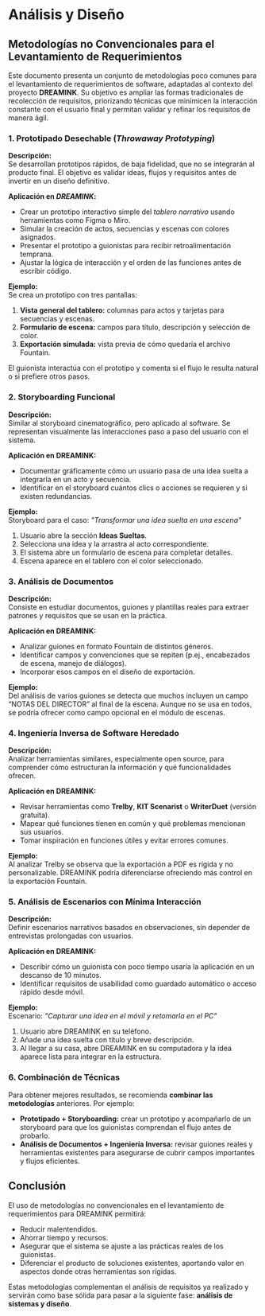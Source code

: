 # Análisis y Diseño

## Metodologías no Convencionales para el Levantamiento de Requerimientos

Este documento presenta un conjunto de metodologías poco comunes para el levantamiento de requerimientos de software, adaptadas al contexto del proyecto **DREAMINK**. Su objetivo es ampliar las formas tradicionales de recolección de requisitos, priorizando técnicas que minimicen la interacción constante con el usuario final y permitan validar y refinar los requisitos de manera ágil.

### 1. Prototipado Desechable (*Throwaway Prototyping*)

**Descripción:**  
Se desarrollan prototipos rápidos, de baja fidelidad, que no se integrarán al producto final. El objetivo es validar ideas, flujos y requisitos antes de invertir en un diseño definitivo.

**Aplicación en *DREAMINK*:**  

- Crear un prototipo interactivo simple del *tablero narrativo* usando herramientas como Figma o Miro.
- Simular la creación de actos, secuencias y escenas con colores asignados.  
- Presentar el prototipo a guionistas para recibir retroalimentación temprana.  
- Ajustar la lógica de interacción y el orden de las funciones antes de escribir código.

**Ejemplo:**  
Se crea un prototipo con tres pantallas:

1. **Vista general del tablero:** columnas para actos y tarjetas para secuencias y escenas.
2. **Formulario de escena:** campos para título, descripción y selección de color.
3. **Exportación simulada:** vista previa de cómo quedaría el archivo Fountain.

El guionista interactúa con el prototipo y comenta si el flujo le resulta natural o si prefiere otros pasos.

### 2. Storyboarding Funcional

**Descripción:**  
Similar al storyboard cinematográfico, pero aplicado al software. Se representan visualmente las interacciones paso a paso del usuario con el sistema.

**Aplicación en DREAMINK:**  

- Documentar gráficamente cómo un usuario pasa de una idea suelta a integrarla en un acto y secuencia.
- Identificar en el storyboard cuántos clics o acciones se requieren y si existen redundancias.

**Ejemplo:**  
Storyboard para el caso: *"Transformar una idea suelta en una escena"*  

1. Usuario abre la sección **Ideas Sueltas**.
2. Selecciona una idea y la arrastra al acto correspondiente.
3. El sistema abre un formulario de escena para completar detalles.
4. Escena aparece en el tablero con el color seleccionado.

### 3. Análisis de Documentos

**Descripción:**  
Consiste en estudiar documentos, guiones y plantillas reales para extraer patrones y requisitos que se usan en la práctica.

**Aplicación en DREAMINK:**  

- Analizar guiones en formato Fountain de distintos géneros.
- Identificar campos y convenciones que se repiten (p.ej., encabezados de escena, manejo de diálogos).
- Incorporar esos campos en el diseño de exportación.

**Ejemplo:**  
Del análisis de varios guiones se detecta que muchos incluyen un campo “NOTAS DEL DIRECTOR” al final de la escena. Aunque no se usa en todos, se podría ofrecer como campo opcional en el módulo de escenas.

### 4. Ingeniería Inversa de Software Heredado

**Descripción:**  
Analizar herramientas similares, especialmente open source, para comprender cómo estructuran la información y qué funcionalidades ofrecen.

**Aplicación en DREAMINK:**  

- Revisar herramientas como **Trelby**, **KIT Scenarist** o **WriterDuet** (versión gratuita).
- Mapear qué funciones tienen en común y qué problemas mencionan sus usuarios.
- Tomar inspiración en funciones útiles y evitar errores comunes.

**Ejemplo:**  
Al analizar Trelby se observa que la exportación a PDF es rígida y no personalizable. DREAMINK podría diferenciarse ofreciendo más control en la exportación Fountain.

### 5. Análisis de Escenarios con Mínima Interacción

**Descripción:**  
Definir escenarios narrativos basados en observaciones, sin depender de entrevistas prolongadas con usuarios.

**Aplicación en DREAMINK:**  

- Describir cómo un guionista con poco tiempo usaría la aplicación en un descanso de 10 minutos.
- Identificar requisitos de usabilidad como guardado automático o acceso rápido desde móvil.

**Ejemplo:**  
Escenario: *"Capturar una idea en el móvil y retomarla en el PC"*

1. Usuario abre DREAMINK en su teléfono.
2. Añade una idea suelta con título y breve descripción.
3. Al llegar a su casa, abre DREAMINK en su computadora y la idea aparece lista para integrar en la estructura.

### 6. Combinación de Técnicas

Para obtener mejores resultados, se recomienda **combinar las metodologías** anteriores. Por ejemplo:

- **Prototipado + Storyboarding:** crear un prototipo y acompañarlo de un storyboard para que los guionistas comprendan el flujo antes de probarlo.
- **Análisis de Documentos + Ingeniería Inversa:** revisar guiones reales y herramientas existentes para asegurarse de cubrir campos importantes y flujos eficientes.

## Conclusión

El uso de metodologías no convencionales en el levantamiento de requerimientos para DREAMINK permitirá:

- Reducir malentendidos.
- Ahorrar tiempo y recursos.
- Asegurar que el sistema se ajuste a las prácticas reales de los guionistas.
- Diferenciar el producto de soluciones existentes, aportando valor en aspectos donde otras herramientas son rígidas.

Estas metodologías complementan el análisis de requisitos ya realizado y servirán como base sólida para pasar a la siguiente fase: **análisis de sistemas y diseño**.
